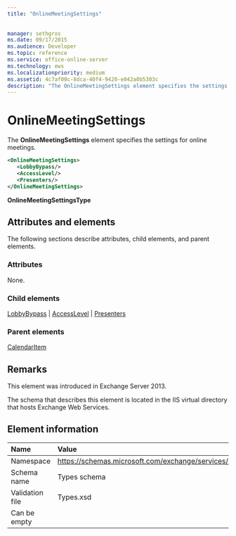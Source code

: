 ```yaml
---
title: "OnlineMeetingSettings"
 
 
manager: sethgros
ms.date: 09/17/2015
ms.audience: Developer
ms.topic: reference
ms.service: office-online-server
ms.technology: ews
ms.localizationpriority: medium
ms.assetid: 4c7af00c-8dca-40f4-9420-e042a0b5303c
description: "The OnlineMeetingSettings element specifies the settings for online meetings."
---
```


# OnlineMeetingSettings

The **OnlineMeetingSettings** element specifies the settings for online meetings. 
  
```XML
<OnlineMeetingSettings>
   <LobbyBypass/>
   <AccessLevel/>
   <Presenters/>
</OnlineMeetingSettings>
```

 **OnlineMeetingSettingsType**
## Attributes and elements

The following sections describe attributes, child elements, and parent elements.
  
### Attributes

None.
  
### Child elements

[LobbyBypass](lobbybypass.md) | [AccessLevel](accesslevel.md) | [Presenters](presenters.md)
  
### Parent elements

[CalendarItem](calendaritem.md)
  
## Remarks

This element was introduced in Exchange Server 2013.
  
The schema that describes this element is located in the IIS virtual directory that hosts Exchange Web Services.
  
## Element information

|**Name**|**Value**|
|:-----|:-----|
|Namespace  <br/> |https://schemas.microsoft.com/exchange/services/2006/types  <br/> |
|Schema name  <br/> |Types schema  <br/> |
|Validation file  <br/> |Types.xsd  <br/> |
|Can be empty  <br/> ||
   

